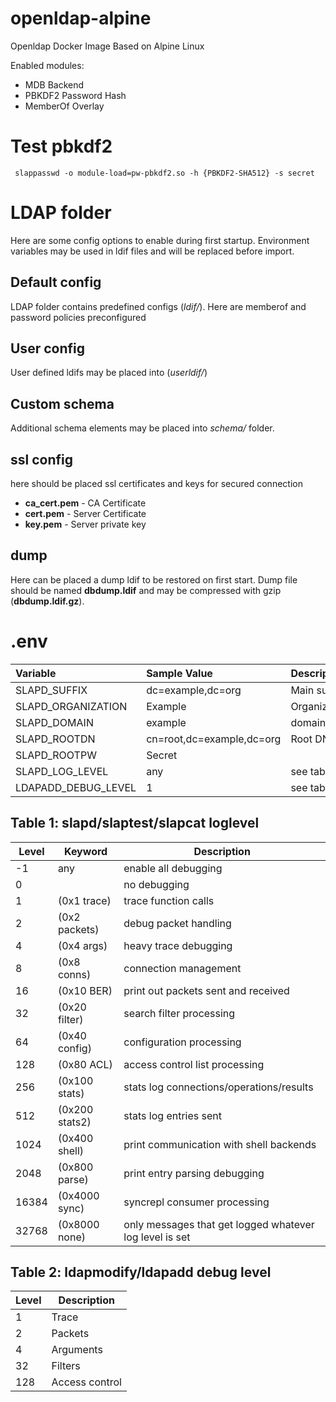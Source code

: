 # openldap-alpine
Openldap Docker Image Based on Alpine Linux

Enabled modules:
- MDB Backend
- PBKDF2 Password Hash
- MemberOf Overlay 

# Test pbkdf2
```
 slappasswd -o module-load=pw-pbkdf2.so -h {PBKDF2-SHA512} -s secret
```

# LDAP folder
Here are some config options to enable during first startup. Environment variables may be used in ldif files and will be replaced before import.
## Default config
LDAP folder contains predefined configs (_ldif/_). Here are memberof and password policies preconfigured
## User config
User defined ldifs may be placed into (_userldif/_)    
 
## Custom schema 
Additional schema elements may be placed into _schema/_ folder.

## ssl config
here should be placed ssl certificates and keys for secured connection
- __ca_cert.pem__ - CA Certificate
- __cert.pem__ - Server Certificate 
- __key.pem__ - Server private key

## dump
Here can be placed a dump ldif to be restored on first start. Dump file should be named __dbdump.ldif__ and may be compressed with gzip (__dbdump.ldif.gz__).  


# .env

| Variable | Sample Value | Description |
| :----------- | :------------- | :----------------- |
|SLAPD_SUFFIX | dc=example,dc=org | Main suffix |
|SLAPD_ORGANIZATION | Example | Organization |
|SLAPD_DOMAIN|example| domain |
|SLAPD_ROOTDN|cn=root,dc=example,dc=org| Root DN|
|SLAPD_ROOTPW|Secret||
|SLAPD_LOG_LEVEL|any | see table 1|
|LDAPADD_DEBUG_LEVEL | 1 | see table 2 |

## Table 1: slapd/slaptest/slapcat loglevel
|Level|Keyword|Description|
|----|-----------|---------------|
|-1|	any|	enable all debugging|
|0|	 |	no debugging|
|1|	(0x1 trace)|	trace function calls|
|2|	(0x2 packets)|	debug packet handling|
|4|	(0x4 args)|	heavy trace debugging|
|8|	(0x8 conns)|	connection management|
|16|	(0x10 BER)|	print out packets sent and received|
|32|	(0x20 filter)|	search filter processing|
|64|	(0x40 config)|	configuration processing|
|128|	(0x80 ACL)|	access control list processing|
|256|	(0x100 stats)|stats log connections/operations/results|
|512|	(0x200 stats2)|	stats log entries sent|
|1024|	(0x400 shell)|	print communication with shell backends|
|2048|	(0x800 parse)|	print entry parsing debugging|
|16384|	(0x4000 sync)|	syncrepl consumer processing|
|32768|	(0x8000 none)|	only messages that get logged whatever log level is set|

## Table 2: ldapmodify/ldapadd debug level
|Level|Description|
|---|--------| 
|1|Trace|
|2|Packets|
|4|Arguments|
|32|Filters|
|128|Access control| 

